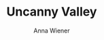 ---
title: "Uncanny Valley"
author: "Anna Wiener"
isbn: "0374278016"
isbn13: "9780374278014"
rating: "5"
publisher: "MCD"
pages: "281"
publishYear: "2020"
read: "2020"
goodreads_id: "45186565"
---